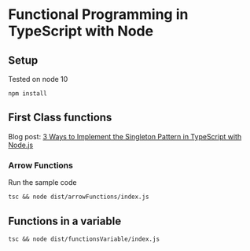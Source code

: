 # Functional Programming in TypeScript with Node

## Setup

Tested on node 10

    npm install

## First Class functions

Blog post: [3 Ways to Implement the Singleton Pattern in TypeScript with Node.js
](https://wickedmanok.medium.com/3-ways-to-implement-the-singleton-pattern-in-typescript-with-node-js-75129f391c9b)

### Arrow Functions

Run the sample code

    tsc && node dist/arrowFunctions/index.js

## Functions in a variable

    tsc && node dist/functionsVariable/index.js